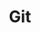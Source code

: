 ---
title: "Git"
layout: category-new
category: Git
permalink: /category/Git/
author_profile: true
---